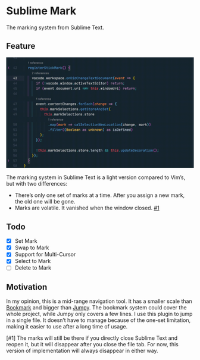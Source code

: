 # Sublime Mark

The marking system from Sublime Text.

## Feature

![preview](preview.gif)

The marking system in Sublime Text is a light version compared to Vim’s, but with two differences:

- There’s only one set of marks at a time. After you assign a new mark, the old one will be gone.
- Marks are volatile. It vanished when the window closed. [#1](#1)

## Todo

- [x] Set Mark
- [x] Swap to Mark
- [x] Support for Multi-Cursor
- [x] Select to Mark
- [ ] Delete to Mark

## Motivation

In my opinion, this is a mid-range navigation tool. It has a smaller scale than [Bookmark](https://marketplace.visualstudio.com/items?itemName=alefragnani.Bookmarks) and bigger than [Jumpy](https://marketplace.visualstudio.com/items?itemName=wmaurer.vscode-jumpy). The bookmark system could cover the whole project, while Jumpy only covers a few lines. I use this plugin to jump in a single file. It doesn’t have to manage because of the one-set limitation, making it easier to use after a long time of usage.

<a id="1">[#1]</a> The marks will still be there if you directly close Sublime Text and reopen it, but it will disappear after you close the file tab. For now, this version of implementation will always disappear in either way.
